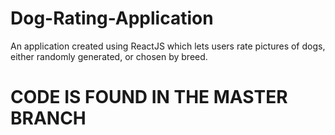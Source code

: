 # Dog-Rating-Application
An application created using ReactJS which lets users rate pictures of dogs, either randomly generated, or chosen by breed. 

# CODE IS FOUND IN THE MASTER BRANCH
